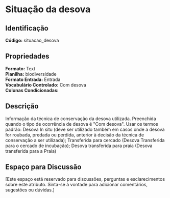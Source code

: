 # Situação da desova

## Identificação
**Código:** situacao_desova

## Propriedades
**Formato:** Text  
**Planilha:** biodiversidade  
**Formato Entrada:** Entrada  
**Vocabulário Controlado:** Com desova  
**Colunas Condicionadas:**   

## Descrição
Informação da técnica de conservação da desova utilizada. Preenchida quando o tipo de ocorrência de desova é "Com desova". Usar os termos padrão: Desova In situ (deve ser utilizado também em casos onde a desova for roubada, predada ou perdida, anterior à decisão da técnica de conservação a ser utilizada); Transferida para cercado (Desova Transferida para o cercado de incubação); Desova transferida para praia (Desova transferida para a Praia)

## Espaço para Discussão
[Este espaço está reservado para discussões, perguntas e esclarecimentos sobre este atributo. Sinta-se à vontade para adicionar comentários, sugestões ou dúvidas.]
